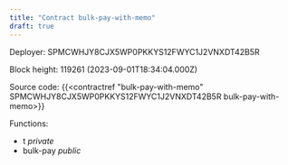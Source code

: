```yaml
---
title: "Contract bulk-pay-with-memo"
draft: true
---
```

Deployer: SPMCWHJY8CJX5WP0PKKYS12FWYC1J2VNXDT42B5R


 



Block height: 119261 (2023-09-01T18:34:04.000Z)

Source code: {{<contractref "bulk-pay-with-memo" SPMCWHJY8CJX5WP0PKKYS12FWYC1J2VNXDT42B5R bulk-pay-with-memo>}}

Functions:

* t _private_
* bulk-pay _public_
